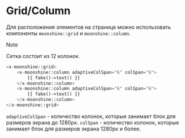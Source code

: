# Grid/Column

Для расположения элементов на странице можно использовать компоненты `moonshine::grid` и `moonshine::column`.

> [!NOTE]
> Сетка состоит из 12 колонок.

```php
<x-moonshine::grid>
    <x-moonshine::column adaptiveColSpan="6" colSpan="6">
        {{ fake()->text() }}
    </x-moonshine::column>
    <x-moonshine::column adaptiveColSpan="6" colSpan="6">
        {{ fake()->text() }}
    </x-moonshine::column>
</x-moonshine::grid>
```

`adaptiveColSpan` - количество колонок, которые занимает блок для размеров экрана до 1280px.
`colSpan` - количество колонок, которые занимает блок для размеров экрана 1280px и более.
